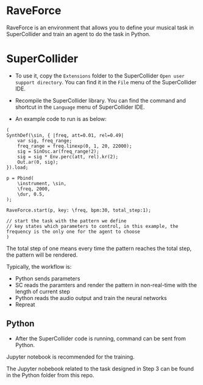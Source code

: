 # RaveForce
RaveForce is an environment that allows you to define your musical task in SuperCollider and train an agent to do the task in Python.

# SuperCollider

- To use it, copy the ```Extensions``` folder to the SuperCollider ```Open user support directory```. You can find it in the ```File``` menu of the SuperCollider IDE.

- Recompile the SuperCollider library. You can find the command and shortcut in the ```Language``` menu of SuperCollider IDE.

- An example code to run is as below:

```
(
SynthDef(\sin, { |freq, att=0.01, rel=0.49|
	var sig, freq_range;
	freq_range = freq.linexp(0, 1, 20, 22000);
	sig = SinOsc.ar(freq_range!2);
	sig = sig * Env.perc(att, rel).kr(2);
	Out.ar(0, sig);
}).load;

p = Pbind(
	\instrument, \sin,
	\freq, 2000,
	\dur, 0.5,
);

RaveForce.start(p, key: \freq, bpm:30, total_step:1);

// start the task with the pattern we define
// key states which parameters to control, in this example, the frequency is the only one for the agent to choose
)
```

The total step of one means every time the pattern reaches the total step, the pattern will be rendered.

Typically, the workflow is:

- Python sends parameters
- SC reads the paramters and render the pattern in non-real-time with the length of current step
- Python reads the audio output and train the neural networks
- Repreat

## Python

- After the SuperCollider code is running, command can be sent from Python.

Jupyter notebook is recommended for the training.

The Jupyter nobebook related to the task designed in Step 3 can be found in the Python folder from this repo.
